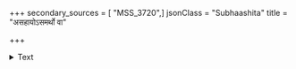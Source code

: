 +++
secondary_sources = [ "MSS_3720",]
jsonClass = "Subhaashita"
title = "असहायोऽसमर्थो वा"

+++

<details><summary>Text</summary>

असहायोऽसमर्थो वा तेजस्वी किं करिष्यति।  
अतृणे पतितो वह्निः स्वयमेवोपशाम्यते॥
</details>
